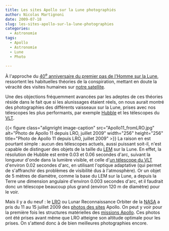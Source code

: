 ```yaml
---
title: Les sites Apollo sur la Lune photographiés
author: Nicolas Martignoni
date: 2009-07-18
slug: les-sites-apollo-sur-la-lune-photographies
categories:
  - Astronomie
tags:
  - Apollo
  - Astronomie
  - Lune
  - Photo

---
```

À l'approche du [40<sup>e</sup> anniversaire du premier pas de l'Homme sur la Lune][1], ressortent les habituelles théories de la conspiration, mettant en doute la véracité des visites humaines sur [notre satellite][2].

Une des objections fréquemment avancées par les adeptes de ces théories réside dans le fait que si les alunissages étaient réels, on nous aurait montré des photographies des différents vaisseaux sur la Lune, prises avec nos télescopes les plus performants, par exemple [Hubble][3] et les télescopes du [VLT][4].

{{< figure class="alignright image-caption" src="Apollo11_fromLRO.jpg" alt="Photo de Apollo 11 depuis LRO, juillet 2009" width="256" height="256" title="Photo de Apollo 11 depuis LRO, juillet 2009" >}}
La raison en est pourtant simple : aucun des télescopes actuels, aussi puissant soit-il, n'est capable de distinguer des objets de la taille du [LEM][6] sur la Lune. En effet, la résolution de Hubble est entre 0.03 et 0.06 secondes d'arc, suivant la longueur d'onde dans la lumière visible, et celle d'[un télescope du VLT][7] d'environ 0.02 secondes d'arc, en utilisant l'optique adaptative (qui permet de s'affranchir des problèmes de visibilité dus à l'atmosphère). Or un objet de 5 mètres de diamètre, comme la base du LEM sur la Lune, a depuis la Terre une dimension angulaire d'environ 0.003 secondes d'arc, et il faudrait donc un télescope beaucoup plus grand (environ 120 m de diamètre) pour le voir.

Mais il y a du neuf : le [LRO][8] ou Lunar Reconnaissance Orbiter de la [NASA][9] a pris du 11 au 15 juillet 2009 des [photos des sites][10] Apollo. On peut y voir pour la première fois les structures matérielles des [missions Apollo][11]. Ces photos ont été prises avant même que LRO atteigne son altitude optimale pour les prises. On s'attend donc à de bien meilleures photographies encore.

 [1]: http://www.nasa.gov/mission_pages/apollo/40th/index.html
 [2]: https://apod.nasa.gov/apod/ap051113.html
 [3]: http://www.stsci.edu/hst/
 [4]: http://www.eso.org/projects/vlt/
 [5]: http://www.nasa.gov/images/content/369440main_lroc_apollo11_lrg.jpg
 [6]: https://fr.wikipedia.org/wiki/Module_lunaire
 [7]: https://fr.wikipedia.org/wiki/Very_Large_Telescope
 [8]: https://www.nasa.gov/mission_pages/LRO/main/index.html
 [9]: https://www.nasa.gov/index.html
 [10]: https://www.nasa.gov/mission_pages/LRO/multimedia/lroimages/apollosites.html
 [11]: https://fr.wikipedia.org/wiki/Programme_Apollo

<!--more-->

